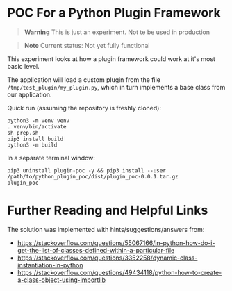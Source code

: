 # POC For a Python Plugin Framework

> **Warning**
> This is just an experiment. Not te be used in production

> **Note**
> Current status: Not yet fully functional

This experiment looks at how a plugin framework could work at it's most basic level.

The application will load a custom plugin from the file `/tmp/test_plugin/my_plugin.py`, which in turn implements a base class from our application.

Quick run (assuming the repository is freshly cloned):

```shell
python3 -m venv venv
. venv/bin/activate
sh prep.sh
pip3 install build
python3 -m build
```

In a separate terminal window:

```shell
pip3 uninstall plugin-poc -y && pip3 install --user /path/to/python_plugin_poc/dist/plugin_poc-0.0.1.tar.gz
plugin_poc
```

# Further Reading and Helpful Links

The solution was implemented with hints/suggestions/answers from:

* https://stackoverflow.com/questions/55067166/in-python-how-do-i-get-the-list-of-classes-defined-within-a-particular-file
* https://stackoverflow.com/questions/3352258/dynamic-class-instantiation-in-python
* https://stackoverflow.com/questions/49434118/python-how-to-create-a-class-object-using-importlib



